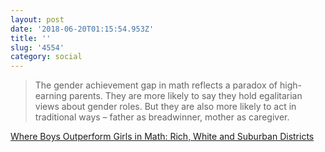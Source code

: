 ```yaml
---
layout: post
date: '2018-06-20T01:15:54.953Z'
title: ''
slug: '4554'
category: social
---
```

> The gender achievement gap in math reflects a paradox of high-earning parents. They are more likely to say they hold egalitarian views about gender roles. But they are also more likely to act in traditional ways – father as breadwinner, mother as caregiver.

[Where Boys Outperform Girls in Math: Rich, White and Suburban Districts](https://www.nytimes.com/interactive/2018/06/13/upshot/boys-girls-math-reading-tests.html)
